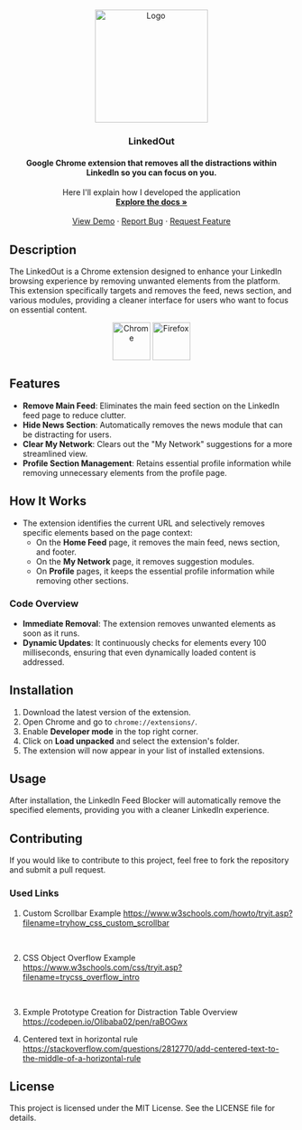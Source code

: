 <!-- PROJECT LOGO -->
[link-chrome]: https://chromewebstore.google.com/detail/linkedin-feed-cleaner/filpecgdlifajnphchanobkeealliaci "Chrome Web Store"
[link-firefox]: https://addons.mozilla.org/en-US/firefox/addon/youtube-disblock "Firefox Addons"

<br />
<p align="center">
  <a href="github.com/Olivier_Luethy/TackPad.git">
    <img src="logo.png" alt="Logo" width="200" height="200">
  </a>

  <h3 align="center">LinkedOut</h3>
  <h4 align="center">Google Chrome extension that removes all the distractions within LinkedIn so you can focus on you.</h4>

  <p align="center">
    Here I'll explain how I developed the application
    <br />
    <a href="github.com/olivierluethy/LinkedIn-Distraction-Blocker/blob/master/README.md"><strong>Explore the docs »</strong></a>
    <br />
    <br />
    <a href="https://github.com/olivierluethy/LinkedIn-Distraction-Blocker/">View Demo</a>
    ·
    <a href="https://github.com/olivierluethy/LinkedIn-Distraction-Blocker/issues">Report Bug</a>
    ·
    <a href="https://github.com/olivierluethy/LinkedIn-Distraction-Blocker/issues">Request Feature</a>
  </p>
</p>

## Description

The LinkedOut is a Chrome extension designed to enhance your LinkedIn browsing experience by removing unwanted elements from the platform. This extension specifically targets and removes the feed, news section, and various modules, providing a cleaner interface for users who want to focus on essential content.

<div align="center">

[<img src="https://user-images.githubusercontent.com/574142/232173820-eea32262-2b0f-4ec6-8a38-b1c872981d75.png" height="67" alt="Chrome" valign="middle">][link-chrome]
[<img src="https://user-images.githubusercontent.com/574142/232173822-af2e660f-11df-4d6c-a71b-0e92e9be543f.png" height="67" alt="Firefox" valign="middle">][link-firefox]

</div>

## Features

- **Remove Main Feed**: Eliminates the main feed section on the LinkedIn feed page to reduce clutter.
- **Hide News Section**: Automatically removes the news module that can be distracting for users.
- **Clear My Network**: Clears out the "My Network" suggestions for a more streamlined view.
- **Profile Section Management**: Retains essential profile information while removing unnecessary elements from the profile page.

## How It Works

- The extension identifies the current URL and selectively removes specific elements based on the page context:
  - On the **Home Feed** page, it removes the main feed, news section, and footer.
  - On the **My Network** page, it removes suggestion modules.
  - On **Profile** pages, it keeps the essential profile information while removing other sections.

### Code Overview

- **Immediate Removal**: The extension removes unwanted elements as soon as it runs.
- **Dynamic Updates**: It continuously checks for elements every 100 milliseconds, ensuring that even dynamically loaded content is addressed.

## Installation

1. Download the latest version of the extension.
2. Open Chrome and go to `chrome://extensions/`.
3. Enable **Developer mode** in the top right corner.
4. Click on **Load unpacked** and select the extension's folder.
5. The extension will now appear in your list of installed extensions.

## Usage

After installation, the LinkedIn Feed Blocker will automatically remove the specified elements, providing you with a cleaner LinkedIn experience.

## Contributing

If you would like to contribute to this project, feel free to fork the repository and submit a pull request.

### Used Links

1. Custom Scrollbar Example
https://www.w3schools.com/howto/tryit.asp?filename=tryhow_css_custom_scrollbar
<br>

2. CSS Object Overflow Example
https://www.w3schools.com/css/tryit.asp?filename=trycss_overflow_intro
<br>

3. Exmple Prototype Creation for Distraction Table Overview
https://codepen.io/Olibaba02/pen/raBOGwx<br>

4. Centered text in horizontal rule
https://stackoverflow.com/questions/2812770/add-centered-text-to-the-middle-of-a-horizontal-rule

## License

This project is licensed under the MIT License. See the LICENSE file for details.